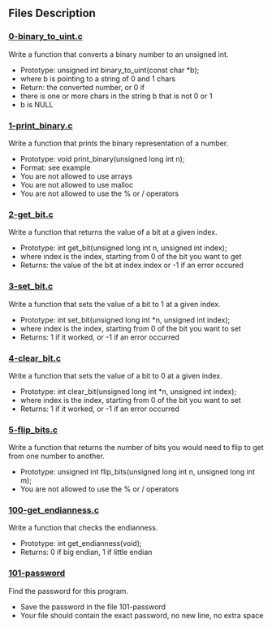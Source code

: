 ## Files Description

### [0-binary_to_uint.c](0-binary_to_uint.c)
Write a function that converts a binary number to an unsigned int.

- Prototype: unsigned int binary_to_uint(const char *b);
- where b is pointing to a string of 0 and 1 chars
- Return: the converted number, or 0 if
- there is one or more chars in the string b that is not 0 or 1
- b is NULL

### [1-print_binary.c](1-print_binary.c)
Write a function that prints the binary representation of a number.

- Prototype: void print_binary(unsigned long int n);
- Format: see example
- You are not allowed to use arrays
- You are not allowed to use malloc
- You are not allowed to use the % or / operators

### [2-get_bit.c](2-get_bit.c)
Write a function that returns the value of a bit at a given index.

- Prototype: int get_bit(unsigned long int n, unsigned int index);
- where index is the index, starting from 0 of the bit you want to get
- Returns: the value of the bit at index index or -1 if an error occured

### [3-set_bit.c](3-set_bit.c)
Write a function that sets the value of a bit to 1 at a given index.

- Prototype: int set_bit(unsigned long int *n, unsigned int index);
- where index is the index, starting from 0 of the bit you want to set
- Returns: 1 if it worked, or -1 if an error occurred


### [4-clear_bit.c](4-clear_bit.c)
Write a function that sets the value of a bit to 0 at a given index.

- Prototype: int clear_bit(unsigned long int *n, unsigned int index);
- where index is the index, starting from 0 of the bit you want to set
- Returns: 1 if it worked, or -1 if an error occurred

### [5-flip_bits.c](5-flip_bits.c)
Write a function that returns the number of bits you would need to flip to get from one number to another.

- Prototype: unsigned int flip_bits(unsigned long int n, unsigned long int m);
- You are not allowed to use the % or / operators

### [100-get_endianness.c](100-get_endianness.c)
Write a function that checks the endianness.

- Prototype: int get_endianness(void);
- Returns: 0 if big endian, 1 if little endian

### [101-password](101-password)
Find the password for this program.

- Save the password in the file 101-password
- Your file should contain the exact password, no new line, no extra space


